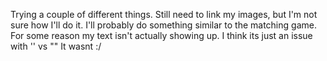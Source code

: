 Trying a couple of different things. Still need to link my images, but I'm not sure how I'll do it.
I'll probably do something similar to the matching game.
For some reason my text isn't actually showing up.
I think its just an issue with '' vs ""
It wasnt :/

